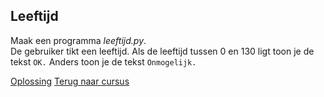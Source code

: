 ## Leeftijd

Maak een programma _leeftijd.py_.\
De gebruiker tikt een leeftijd. Als de leeftijd tussen 0 en 130 ligt
toon je de tekst `OK.` Anders toon je de tekst `Onmogelijk.`

[Oplossing](/oplossingen/leeftijd.html)
[Terug naar cursus](/14_orenand.html)